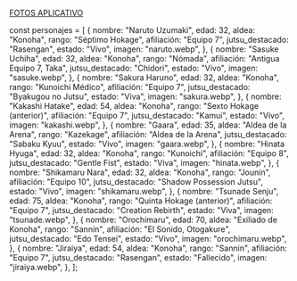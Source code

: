 [FOTOS APLICATIVO](https://drive.google.com/drive/folders/1hlKLozboUdx1f8pA4IXUGXjYGTZBOMFL?usp=drive_link)

  const personajes = [
    {
      nombre: "Naruto Uzumaki",
      edad: 32,
      aldea: "Konoha",
      rango: "Séptimo Hokage",
      afiliación: "Equipo 7",
      jutsu_destacado: "Rasengan",
      estado: "Vivo",
      imagen: "naruto.webp",
    },
    {
      nombre: "Sasuke Uchiha",
      edad: 32,
      aldea: "Konoha",
      rango: "Nómada",
      afiliación: "Antigua Equipo 7, Taka",
      jutsu_destacado: "Chidori",
      estado: "Vivo",
      imagen: "sasuke.webp",
    },
    {
      nombre: "Sakura Haruno",
      edad: 32,
      aldea: "Konoha",
      rango: "Kunoichi Médico",
      afiliación: "Equipo 7",
      jutsu_destacado: "Byakugou no Jutsu",
      estado: "Viva",
      imagen: "sakura.webp",
    },
    {
      nombre: "Kakashi Hatake",
      edad: 54,
      aldea: "Konoha",
      rango: "Sexto Hokage (anterior)",
      afiliación: "Equipo 7",
      jutsu_destacado: "Kamui",
      estado: "Vivo",
      imagen: "kakashi.webp",
    },
    {
      nombre: "Gaara",
      edad: 35,
      aldea: "Aldea de la Arena",
      rango: "Kazekage",
      afiliación: "Aldea de la Arena",
      jutsu_destacado: "Sabaku Kyuu",
      estado: "Vivo",
      imagen: "gaara.webp",
    },
    {
      nombre: "Hinata Hyuga",
      edad: 32,
      aldea: "Konoha",
      rango: "Kunoichi",
      afiliación: "Equipo 8",
      jutsu_destacado: "Gentle Fist",
      estado: "Viva",
      imagen: "hinata.webp",
    },
    {
      nombre: "Shikamaru Nara",
      edad: 32,
      aldea: "Konoha",
      rango: "Jounin",
      afiliación: "Equipo 10",
      jutsu_destacado: "Shadow Possession Jutsu",
      estado: "Vivo",
      imagen: "shikamaru.webp",
    },
    {
      nombre: "Tsunade Senju",
      edad: 75,
      aldea: "Konoha",
      rango: "Quinta Hokage (anterior)",
      afiliación: "Equipo 7",
      jutsu_destacado: "Creation Rebirth",
      estado: "Viva",
      imagen: "tsunade.webp",
    },
    {
      nombre: "Orochimaru",
      edad: 70,
      aldea: "Exiliado de Konoha",
      rango: "Sannin",
      afiliación: "El Sonido, Otogakure",
      jutsu_destacado: "Edo Tensei",
      estado: "Vivo",
      imagen: "orochimaru.webp",
    },
    {
      nombre: "Jiraiya",
      edad: 54,
      aldea: "Konoha",
      rango: "Sannin",
      afiliación: "Equipo 7",
      jutsu_destacado: "Rasengan",
      estado: "Fallecido",
      imagen: "jiraiya.webp",
    },
  ];
